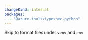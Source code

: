 ```yaml
---
changeKind: internal
packages:
  - "@azure-tools/typespec-python"
---
```


Skip to format files under `venv` and `env`